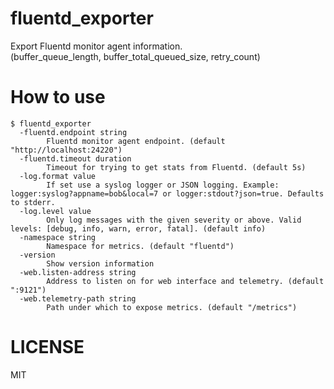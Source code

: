 # fluentd_exporter

Export Fluentd monitor agent information.  
(buffer_queue_length, buffer_total_queued_size, retry_count)

# How to use

```
$ fluentd_exporter
  -fluentd.endpoint string
        Fluentd monitor agent endpoint. (default "http://localhost:24220")
  -fluentd.timeout duration
        Timeout for trying to get stats from Fluentd. (default 5s)
  -log.format value
        If set use a syslog logger or JSON logging. Example: logger:syslog?appname=bob&local=7 or logger:stdout?json=true. Defaults to stderr.
  -log.level value
        Only log messages with the given severity or above. Valid levels: [debug, info, warn, error, fatal]. (default info)
  -namespace string
        Namespace for metrics. (default "fluentd")
  -version
        Show version information
  -web.listen-address string
        Address to listen on for web interface and telemetry. (default ":9121")
  -web.telemetry-path string
        Path under which to expose metrics. (default "/metrics")
```

# LICENSE
MIT
